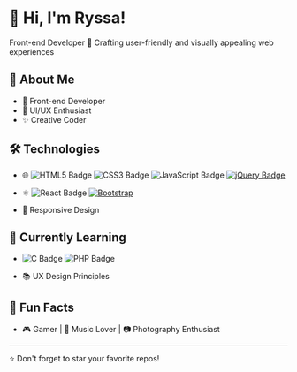 # 📌 Hi, I'm Ryssa!

Front-end Developer 🚀 Crafting user-friendly and visually appealing web experiences

## 🌟 About Me
- 🚀 Front-end Developer
- 🎨 UI/UX Enthusiast
- ✨ Creative Coder

## 🛠️ Technologies
- 🌐 ![HTML5 Badge](https://img.shields.io/badge/HTML5-E34F26?style=for-the-badge&logo=html5&logoColor=white)
 ![CSS3 Badge](https://img.shields.io/badge/CSS3-1572B6?style=for-the-badge&logo=css3&logoColor=white)
 ![JavaScript Badge](https://img.shields.io/badge/JavaScript-F7DF1E?style=for-the-badge&logo=javascript&logoColor=black)
[![jQuery Badge](https://img.shields.io/badge/jQuery-0769AD?style=for-the-badge&logo=jquery&logoColor=white)](https://jquery.com/)

- ⚛️ ![React Badge](https://img.shields.io/badge/React-61DAFB?style=for-the-badge&logo=react&logoColor=white)
  [![Bootstrap](https://img.shields.io/badge/Bootstrap-4.5.2-blueviolet)](https://getbootstrap.com/docs/4.5.2/)

- 📱 Responsive Design

## 🌱 Currently Learning
- ![C Badge](https://img.shields.io/badge/C-00599C?style=for-the-badge&logo=c&logoColor=white) ![PHP Badge](https://img.shields.io/badge/PHP-777BB4?style=for-the-badge&logo=php&logoColor=white)

- 📚 UX Design Principles

## 🌈 Fun Facts
- 🎮 Gamer | 🎵 Music Lover | 📷 Photography Enthusiast

---

⭐️ Don't forget to star your favorite repos!
